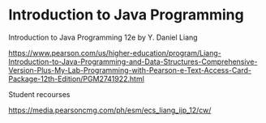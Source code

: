 # Introduction to Java Programming

Introduction to Java Programming 12e by Y. Daniel Liang

<https://www.pearson.com/us/higher-education/program/Liang-Introduction-to-Java-Programming-and-Data-Structures-Comprehensive-Version-Plus-My-Lab-Programming-with-Pearson-e-Text-Access-Card-Package-12th-Edition/PGM2741922.html>

Student recourses

<https://media.pearsoncmg.com/ph/esm/ecs_liang_ijp_12/cw/>
